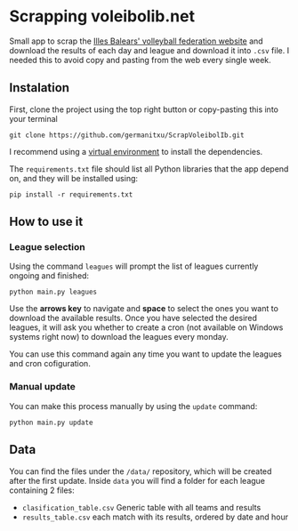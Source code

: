 # Scrapping voleibolib.net

Small app to scrap the [Illes Balears' volleyball federation website](https://www.voleibolib.net) and download the
results of each day and league and download it into `.csv` file. I needed this to avoid copy and pasting from the web
every single week.

## Instalation
First, clone the project using the top right button or copy-pasting this into your terminal

```commandline
git clone https://github.com/germanitxu/ScrapVoleibolIb.git
```
I recommend using a [virtual environment](https://docs.python.org/3/library/venv.html) to install the dependencies. 

The `requirements.txt` file should list all Python libraries that the app depend on, and they will be installed using:

```commandline
pip install -r requirements.txt
```

## How to use it

### League selection
Using the command `leagues` will prompt the list of leagues currently ongoing and finished:
```commandline
python main.py leagues
```
Use the **arrows key** to navigate and **space** to select the ones you want to download the available results. Once you have
selected the desired leagues, it will ask you whether to create a cron (not available on Windows systems right now) to 
download the leagues every monday.

You can use this command again any time you want to update the leagues and cron cofiguration.

### Manual update

You can make this process manually by using the `update` command:
```commandline
python main.py update
```

## Data
You can find the files under the `/data/` repository, which will be created after the first update. Inside `data` you 
will find a folder for each league containing 2 files:
 - `clasification_table.csv` Generic table with all teams and results
 - `results_table.csv` each match with its results, ordered by date and hour

